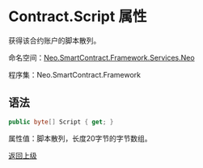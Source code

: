 # Contract.Script 属性

获得该合约账户的脚本散列。

命名空间：[Neo.SmartContract.Framework.Services.Neo](../../Neo.md)

程序集：Neo.SmartContract.Framework

## 语法

```c#
public byte[] Script { get; }
```

属性值：脚本散列，长度20字节的字节数组。



[返回上级](../Contract.md)